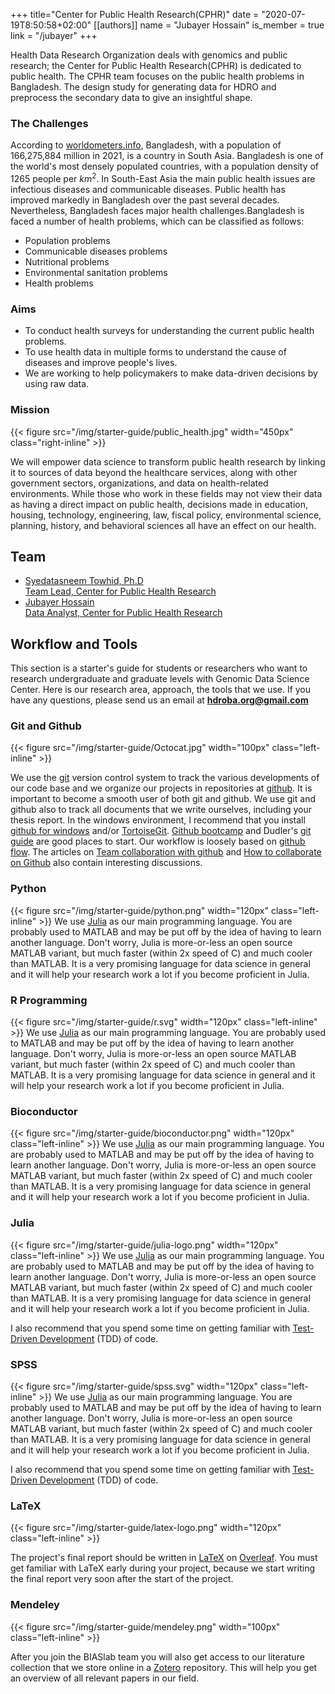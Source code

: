 +++
title="Center for Public Health Research(CPHR)"
date = "2020-07-19T8:50:58+02:00"
[[authors]]
    name = "Jubayer Hossain"
    is_member = true 
    link = "/jubayer"
+++

Health Data Research Organization deals with genomics and public research; the Center for Public Health Research(CPHR) is dedicated to public health. The CPHR team focuses on the public health problems in Bangladesh. The design study for generating data for HDRO and preprocess the secondary data to give an insightful shape. 



### The Challenges
According to [worldometers.info](https://www.worldometers.info/world-population/bangladesh-population/), Bangladesh, with a population of 166,275,884 million in 2021, is a country in South Asia. Bangladesh is one of the world's most densely populated countries, with a population density of 1265 people per $km^2$. In South-East Asia the main public health issues are infectious diseases and communicable diseases. Public health has improved markedly in Bangladesh over the past several decades. Nevertheless, Bangladesh faces major health challenges.Bangladesh is faced a number of health problems, which can be classified as follows:

- Population problems
- Communicable diseases problems
- Nutritional problems
- Environmental sanitation problems
- Health problems

### Aims 
- To conduct health surveys for understanding the current public health problems. 
- To use health data in multiple forms to understand the cause of diseases and improve people's lives.
- We are working to help policymakers to make data-driven decisions by using raw data. 

### Mission
{{< figure src="/img/starter-guide/public_health.jpg" width="450px" class="right-inline" >}}

We will empower data science to transform public health research by linking it to sources of data beyond the healthcare services, along with other government sectors, organizations, and data on health-related environments. While those who work in these fields may not view their data as having a direct impact on public health, decisions made in education, housing, technology, engineering, law, fiscal policy, environmental science, planning, history, and behavioral sciences all have an effect on our health.


## Team 
- [ Syedatasneem Towhid, Ph.D <br> Team Lead, Center for Public Health Research](https://hdrobd.org/member/syedatasneem_towhid/)
- [Jubayer Hossain <br> Data Analyst, Center for Public Health Research](https://hdrobd.org/member/jubayer_hossain/) 



## Workflow and Tools

This section is a starter's guide for students or researchers who want to research undergraduate and graduate levels with Genomic Data Science Center. Here is our research area, approach, the tools that we use. If you have any questions, please send us an email at **hdroba.org@gmail.com**


### Git and Github

{{< figure src="/img/starter-guide/Octocat.jpg" width="100px" class="left-inline" >}}

 We use the [git](http://git-scm.com) version control system to track the various developments of our code base and we organize our projects in repositories at [github](http://github.com). It is important to become a smooth user of both git and github. We use git and github also to track all documents that we write ourselves, including your thesis report. In the windows environment, I recommend that you install [github for windows](http://windows.github.com/) and/or [TortoiseGit](http://code.google.com/p/tortoisegit/).  [Github bootcamp](https://help.github.com/articles/set-up-git) and Dudler's [git guide](http://rogerdudler.github.com/git-guide/) are good places to start. Our workflow is loosely based on [github flow](http://scottchacon.com/2011/08/31/github-flow.html). The articles on [Team collaboration with github](http://net.tutsplus.com/articles/general/team-collaboration-with-github/) and [How to collaborate on Github](http://code.tutsplus.com/tutorials/how-to-collaborate-on-github--net-34267) also contain interesting discussions.


### Python

{{< figure src="/img/starter-guide/python.png" width="120px" class="left-inline" >}}
We use [Julia](http://julialang.org/) as our main programming language. You are probably used to MATLAB and may be put off by the idea of having to learn another language. Don't worry, Julia is more-or-less an open source MATLAB variant, but much faster (within 2x speed of C) and much cooler than MATLAB. It is a very promising language for data science in general and it will help your research work a lot if you become proficient in Julia.

### R Programming 
{{< figure src="/img/starter-guide/r.svg" width="120px" class="left-inline" >}}
We use [Julia](http://julialang.org/) as our main programming language. You are probably used to MATLAB and may be put off by the idea of having to learn another language. Don't worry, Julia is more-or-less an open source MATLAB variant, but much faster (within 2x speed of C) and much cooler than MATLAB. It is a very promising language for data science in general and it will help your research work a lot if you become proficient in Julia.

### Bioconductor
{{< figure src="/img/starter-guide/bioconductor.png" width="120px" class="left-inline" >}}
We use [Julia](http://julialang.org/) as our main programming language. You are probably used to MATLAB and may be put off by the idea of having to learn another language. Don't worry, Julia is more-or-less an open source MATLAB variant, but much faster (within 2x speed of C) and much cooler than MATLAB. It is a very promising language for data science in general and it will help your research work a lot if you become proficient in Julia.

### Julia

{{< figure src="/img/starter-guide/julia-logo.png" width="120px" class="left-inline" >}}
We use [Julia](http://julialang.org/) as our main programming language. You are probably used to MATLAB and may be put off by the idea of having to learn another language. Don't worry, Julia is more-or-less an open source MATLAB variant, but much faster (within 2x speed of C) and much cooler than MATLAB. It is a very promising language for data science in general and it will help your research work a lot if you become proficient in Julia.

I also recommend that you spend some time on getting familiar with [Test-Driven Development](https://www.youtube.com/watch?t=11&v=ZB66AKW87M0) (TDD) of code.


### SPSS

{{< figure src="/img/starter-guide/spss.svg" width="120px" class="left-inline" >}}
We use [Julia](http://julialang.org/) as our main programming language. You are probably used to MATLAB and may be put off by the idea of having to learn another language. Don't worry, Julia is more-or-less an open source MATLAB variant, but much faster (within 2x speed of C) and much cooler than MATLAB. It is a very promising language for data science in general and it will help your research work a lot if you become proficient in Julia.

I also recommend that you spend some time on getting familiar with [Test-Driven Development](https://www.youtube.com/watch?t=11&v=ZB66AKW87M0) (TDD) of code.


### LaTeX

{{< figure src="/img/starter-guide/latex-logo.png" width="120px" class="left-inline" >}}

The project's final report should be written in [LaTeX](http://www.latex-project.org/) on [Overleaf](https://www.overleaf.com/). You must get familiar with LaTeX early during your project, because we start writing the final report very soon after the start of the project.


### Mendeley

{{< figure src="/img/starter-guide/mendeley.png" width="100px" class="left-inline" >}}

After you join the BIASlab team you will also get access to our literature collection that we store online in a  [Zotero](https://www.zotero.org/) repository. This will help you get an overview of all relevant papers in our field.
